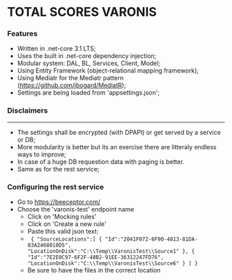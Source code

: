 # TOTAL SCORES VARONIS
### Features

- Written in .net-core 3.1 LTS;
- Uses the built in .net-core dependency injection;
- Modular system: DAL, BL, Services, Client, Model;
- Using Entity Framework (object-relational mapping framework);
- Using Mediatr for the Mediatr pattern (https://github.com/jbogard/MediatR);
- Settings are being loaded from 'appsettings.json';

### Disclaimers
-------------
- The settings shall be encrypted (with DPAPI) or get served by a service or DB;
- More modularity is better but its an exercise there are litteraly endless ways to improve;
- In case of a huge DB requestion data with paging is better.
- Same as for the rest service;

### Configuring the rest service
                
+ Go to https://beeceptor.com/
+ Choose the 'varonis-test' endpoint name
    + Click on 'Mocking rules'
    + Click on 'Create a new rule'
    + Paste this valid json text:
    + `
    {
    "SourceLocations":[
{
        "Id":"2041F072-6F90-4813-81DA-03A2468010D5",
        "LocationOnDisk":"C:\\Temp\\VaronisTest\\Source1"
    },
 {
        "Id":"7E2E0C97-6F2F-48B2-91EE-36312247FD76", 
        "LocationOnDisk":"C:\\Temp\\VaronisTest\\Source6"
    }
]
}`
    + Be sure to have the files in the correct location
